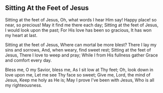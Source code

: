 ## Sitting At the Feet of Jesus

Sitting at the feet of Jesus,
Oh, what words I hear Him say!
Happy place! so near, so precious!
May it find me there each day;
Sitting at the feet of Jesus,
I would look upon the past;
For His love has been so gracious,
It has won my heart at last. 

Sitting at the feet of Jesus,
Where can mortal be more blest?
There I lay my sins and sorrows,
And, when weary, find sweet rest;
Sitting at the feet of Jesus,
There I love to weep and pray;
While I from His fullness gather
Grace and comfort every day. 

Bless me, O my Savior, bless me,
As I sit low at Thy feet;
Oh, look down in love upon me,
Let me see Thy face so sweet;
Give me, Lord, the mind of Jesus,
Keep me holy as He is;
May I prove I’ve been with Jesus,
Who is all my righteousness.
